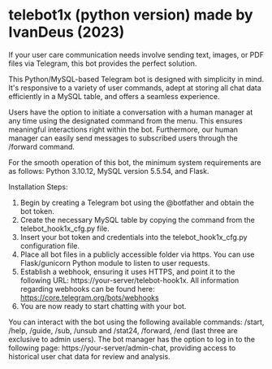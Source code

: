 # telebot1x (python version) made by IvanDeus (2023)
If your user care communication needs involve sending text, images, or PDF files via Telegram, this bot provides the perfect solution.

This Python/MySQL-based Telegram bot is designed with simplicity in mind. It's responsive to a variety of user commands, adept at storing all chat data efficiently in a MySQL table, and offers a seamless experience.

Users have the option to initiate a conversation with a human manager at any time using the designated command from the menu. This ensures meaningful interactions right within the bot. Furthermore, our human manager can easily send messages to subscribed users through the /forward command.

For the smooth operation of this bot, the minimum system requirements are as follows: Python 3.10.12, MySQL version 5.5.54, and Flask.

Installation Steps:

1. Begin by creating a Telegram bot using the @botfather and obtain the bot token.
2. Create the necessary MySQL table by copying the command from the telebot_hook1x_cfg.py file.
3. Insert your bot token and credentials into the telebot_hook1x_cfg.py configuration file.
4. Place all bot files in a publicly accessible folder via https. You can use Flask/gunicorn Python module to listen to user requests.
5. Establish a webhook, ensuring it uses HTTPS, and point it to the following URL: https://your-server/telebot-hook1x. All information regarding webhooks can be found here: https://core.telegram.org/bots/webhooks
6. You are now ready to start chatting with your bot.

You can interact with the bot using the following available commands: /start, /help, /guide, /sub, /unsub and /stat24, /forward, /end (last three are exclusive to admin users).
The bot manager has the option to log in to the following page: https://your-server/admin-chat, providing access to historical user chat data for review and analysis.
